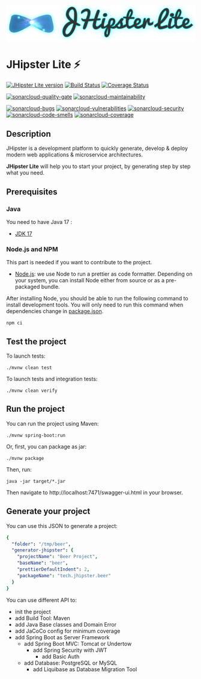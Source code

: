 [![Logo Jhipster Lite][jhipster-image]][jhipster-url]

# JHipster Lite ⚡

[![JHipster Lite version][jhipster-lite-release-version]][jhipster-lite-release-url]
[![Build Status][github-actions-jhlite-image]][github-actions-url]
[![Coverage Status][codecov-image]][codecov-url]

[![sonarcloud-quality-gate][sonarcloud-quality-gate]][sonarcloud-url]
[![sonarcloud-maintainability][sonarcloud-maintainability]][sonarcloud-url]

[![sonarcloud-bugs][sonarcloud-bugs]][sonarcloud-url]
[![sonarcloud-vulnerabilities][sonarcloud-vulnerabilities]][sonarcloud-url]
[![sonarcloud-security][sonarcloud-security]][sonarcloud-url]
[![sonarcloud-code-smells][sonarcloud-code-smells]][sonarcloud-url]
[![sonarcloud-coverage][sonarcloud-coverage]][sonarcloud-url]

## Description

JHipster is a development platform to quickly generate, develop & deploy modern web applications & microservice architectures.

**JHipster Lite** will help you to start your project, by generating step by step what you need.

## Prerequisites

### Java

You need to have Java 17 :

- [JDK 17](https://openjdk.java.net/projects/jdk/17/)

### Node.js and NPM

This part is needed if you want to contribute to the project.

- [Node.js](https://nodejs.org/): we use Node to run a prettier as code formatter.
  Depending on your system, you can install Node either from source or as a pre-packaged bundle.

After installing Node, you should be able to run the following command to install development tools.
You will only need to run this command when dependencies change in [package.json](package.json).

```
npm ci
```

## Test the project

To launch tests:

```
./mvnw clean test
```

To launch tests and integration tests:

```
./mvnw clean verify
```

## Run the project

You can run the project using Maven:

```
./mvnw spring-boot:run
```

Or, first, you can package as jar:

```
./mvnw package
```

Then, run:

```
java -jar target/*.jar
```

Then navigate to http://localhost:7471/swagger-ui.html in your browser.

## Generate your project

You can use this JSON to generate a project:

<!-- prettier-ignore-start -->
```yaml
{
  "folder": "/tmp/beer",
  "generator-jhipster": {
    "projectName": "Beer Project",
    "baseName": "beer",
    "prettierDefaultIndent": 2,
    "packageName": "tech.jhipster.beer"
  }
}
```
<!-- prettier-ignore-end -->

You can use different API to:

- init the project
- add Build Tool: Maven
- add Java Base classes and Domain Error
- add JaCoCo config for minimum coverage
- add Spring Boot as Server Framework
  - add Spring Boot MVC: Tomcat or Undertow
    - add Spring Security with JWT
      - add Basic Auth
  - add Database: PostgreSQL or MySQL
    - add Liquibase as Database Migration Tool

[jhipster-lite-release-version]: https://img.shields.io/github/v/release/jhipster/jhipster-lite
[jhipster-lite-release-url]: https://github.com/jhipster/jhipster-lite/releases
[github-actions-jhlite-image]: https://github.com/jhipster/jhipster-lite/workflows/build/badge.svg
[github-actions-url]: https://github.com/jhipster/jhipster-lite/actions
[codecov-image]: https://codecov.io/gh/jhipster/jhipster-lite/branch/main/graph/badge.svg
[codecov-url]: https://codecov.io/gh/jhipster/jhipster-lite
[jhipster-image]: https://raw.githubusercontent.com/jhipster/jhipster-artwork/main/logos/lite/JHipster-Lite-neon-blue.png
[jhipster-url]: https://www.jhipster.tech/
[sonarcloud-url]: https://sonarcloud.io/project/overview?id=jhipster_jhipster-lite
[sonarcloud-quality-gate]: https://sonarcloud.io/api/project_badges/measure?project=jhipster_jhipster-lite&metric=alert_status
[sonarcloud-maintainability]: https://sonarcloud.io/api/project_badges/measure?project=jhipster_jhipster-lite&metric=sqale_rating
[sonarcloud-bugs]: https://sonarcloud.io/api/project_badges/measure?project=jhipster_jhipster-lite&metric=bugs
[sonarcloud-vulnerabilities]: https://sonarcloud.io/api/project_badges/measure?project=jhipster_jhipster-lite&metric=vulnerabilities
[sonarcloud-security]: https://sonarcloud.io/api/project_badges/measure?project=jhipster_jhipster-lite&metric=security_rating
[sonarcloud-code-smells]: https://sonarcloud.io/api/project_badges/measure?project=jhipster_jhipster-lite&metric=code_smells
[sonarcloud-coverage]: https://sonarcloud.io/api/project_badges/measure?project=jhipster_jhipster-lite&metric=coverage

<!-- jhipster-needle-readme -->
